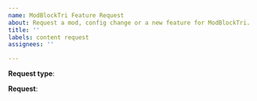 ```yaml
---
name: ModBlockTri Feature Request
about: Request a mod, config change or a new feature for ModBlockTri.
title: ''
labels: content request
assignees: ''

---
```


**Request type**: <!-- Addition or removal of mods, config changes or feature request. -->

**Request**:
